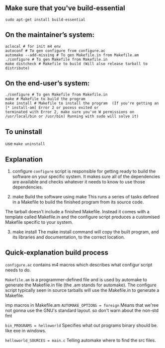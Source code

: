## Make sure that you've build-essential

```sudo apt-get install build-essential```

## On the maintainer’s system:

```
aclocal # for init m4 env
autoconf # To gen configure from configure.ac
automake --add-missing # To gen Makefile.in from Makefile.am
./configure # To gen Makefile from Makefile.in
make distcheck # Makefile to build (Will also release tarball to distribute)
```

## On the end-user’s system:

```
./configure # To gen Makefile from Makefile.in
make # Makefile to build the program
make install # Makefile to install the program  (If you're getting an [* install-am] Error 2 or pocess exited or 
terminated with Error 2, make sure you've W permissions on /usr/local/bin or /usr/bin) Running with sudo will solve it)
```
## To uninstall
use ``` make uninstall ``` 

## Explanation 

1) configure
``` configure ```  script is responsible for getting ready to build the software on your specific system. It makes sure all of 
the dependencies are available and checks whatever it needs to know 
to use those dependencies.

2) make
Build the software using make
This runs a series of tasks defined in a Makefile to build the finished program from its source code.

The tarball doesn’t include a finished Makefile. Instead it comes with a template called Makefile.in
and the configure script produces a customised Makefile specific to your system.

3) make install
The make install command will copy the built program, and its libraries and documentation, to the correct location.


## Quick-explanation build process

```configure.ac``` contains m4 macros which describes what configur script needs to do.

```Makefile.am``` is a programmer-defined file and is used by automake to generate the Makefile.in file (the .am stands for 
automake). The configure script typically seen in source tarballs will use the Makefile.in to generate a Makefile.

imp macros in Makefile.am 
```AUTOMAKE_OPTIONS = foreign``` Means that we'ree not gonna use the GNU's standard layout. so don't warn about the non-std fmt

```bin_PROGRAMS = helloworld``` Specifies what out programs binary should be. like exe in windows.

```helloworld_SOURCES = main.c``` Telling automake where to find the src files.



